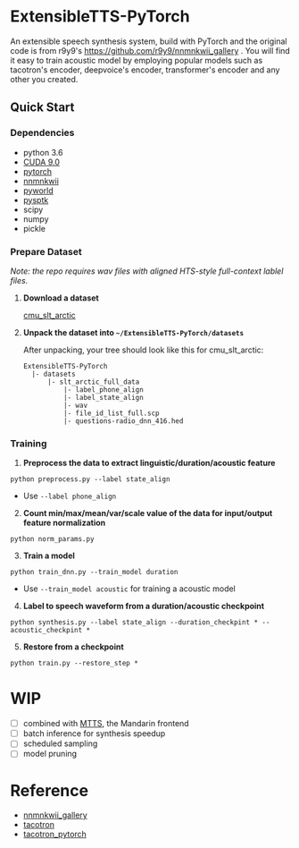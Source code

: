 # ExtensibleTTS-PyTorch
An extensible speech synthesis system, build with PyTorch and the original code is from r9y9's https://github.com/r9y9/nnmnkwii_gallery . You will find it easy to train acoustic model by employing popular models such as tacotron's encoder, deepvoice's encoder, transformer's encoder and any other you created.

## Quick Start

### Dependencies  
- python 3.6   
- [CUDA 9.0](https://developer.nvidia.com/cuda-toolkit-archive)
- [pytorch](https://pytorch.org/)    
- [nnmnkwii](https://github.com/r9y9/nnmnkwii)   
- [pyworld](https://github.com/JeremyCCHsu/Python-Wrapper-for-World-Vocoder)    
- [pysptk](https://github.com/r9y9/pysptk)    
- scipy    
- numpy    
- pickle

### Prepare Dataset    

*Note: the repo requires wav files with aligned HTS-style full-context lablel files.*

1. **Download a dataset**    

   [cmu_slt_arctic](http://104.131.174.95/slt_arctic_full_data.zip)

2. **Unpack the dataset into `~/ExtensibleTTS-PyTorch/datasets`**    

   After unpacking, your tree should look like this for cmu_slt_arctic:
   ```
   ExtensibleTTS-PyTorch   
     |- datasets    
         |- slt_arctic_full_data
             |- label_phone_align
             |- label_state_align
             |- wav
             |- file_id_list_full.scp
             |- questions-radio_dnn_416.hed
   ```

### Training

1. **Preprocess the data to extract linguistic/duration/acoustic feature**
```
python preprocess.py --label state_align
```
  * Use `--label phone_align` 

2. **Count min/max/mean/var/scale value of the data for input/output feature normalization**
```
python norm_params.py
```
3. **Train a model**     
```
python train_dnn.py --train_model duration
``` 
  * Use `--train_model acoustic` for training a acoustic model
  
4. **Label to speech waveform from a duration/acoustic checkpoint**
```
python synthesis.py --label state_align --duration_checkpint * --acoustic_checkpint *
``` 

5. **Restore from a checkpoint**
```
python train.py --restore_step *
```

# WIP  
- [ ] combined with [MTTS](https://github.com/Jackiexiao/MTTS), the Mandarin frontend
- [ ] batch inference for synthesis speedup
- [ ] scheduled sampling   
- [ ] model pruning

# Reference       
- [nnmnkwii_gallery](https://github.com/r9y9/nnmnkwii_gallery)    
- [tacotron](https://github.com/keithito/tacotron)    
- [tacotron_pytorch](https://github.com/r9y9/tacotron_pytorch)    
